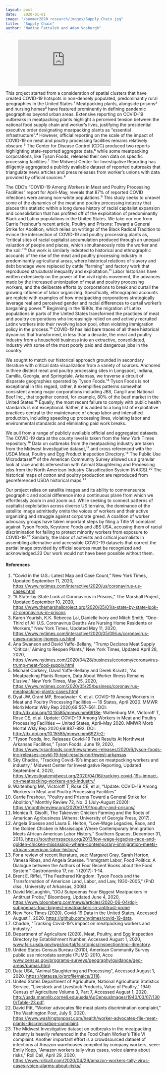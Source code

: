 ```yaml
---
layout: post
date:   2020-01-01
image: "/summer2020_research/images/Supply_Chain.jpg"
title:  "Supply Chain"
author: "Nadine Fattaleh and Adam Vosburgh"
---
```


<!-- blank line -->
<figure class="video_container">
  <iframe src="https://www.youtube.com/embed/XKQqqakppRI" frameborder="0" allowfullscreen="true"> </iframe>
</figure>
<!-- blank line -->

This project started from a consideration of spatial clusters that have created COVID-19 hotspots in non-densely populated, predominantly rural geographies in the United States.¹ Meatpacking plants, alongside prisons² and nursing homes³ have featured prominently in defining pandemic geographies beyond urban areas. Extensive reporting on COVID-19 outbreaks in meatpacking plants highlight a  perceived tension between the national food supply chain and worker’s lives, justifying the presidential executive order designating meatpacking plants as “essential infrastructure”.⁴ However, official reporting on the scale of the impact of COVID-19 on meat and poultry processing facilities remains relatively obscure.⁵ The Center for Disease Control (CDC) produced two reports highlighting state-reported aggregate data,⁶ while some meatpacking corporations, like Tyson Foods, released their own data on specific processing facilities.⁷ The Midwest Center for Investigative Reporting has diligently aggregated a publicly available dataset of reported outbreaks that triangulate news articles and press releases from worker’s unions with data provided by official sources.⁸ 

The CDC’s “COVID-19 Among Workers in Meat and Poultry Processing Facilities” report for April-May, reveals that 87% of reported COVID infections were among non-white populations.⁹ This study seeks to unravel some of the dynamics of the meat and poultry processing industry that places this statistic within a long duree history of racial capitalist expansion and consolidation that has profited off of the exploitation of predominantly Black and Latinx populations in the United States. We take our cue from Carrie Freshour's recent article, Poultry and Prisons: Toward a General Strike for Abolition, which relies on writings of the Black Radical Tradition to evince the intersection of COVID-19 and poultry processing plants as, “critical sites of racial capitalist accumulation produced through an unequal valuation of people and places, which simultaneously robs the worker and the soil.”¹⁰ Our work is similarly indebted to historical and ethnographic accounts of the rise of the meat and poultry processing industry in predominantly agricultural areas, where historical relations of slavery and debt bondage were replaced by cattle “farming” and factory work that reproduced strucutural inequality and exploitation.¹¹ Labor historians have written extensively on the power of the civil rights movement, the advances made by the increased unionization of meat and poultry processing workers, and the deliberate efforts by corporations to break and curtail the growing influence of labor organizing. Specifically, ethnographic accounts are replete with examples of how meatpacking corporations strategically leverage real and perceived gender and racial differences to curtail worker’s bargaining power.¹² Beginning in the 1980s, the migration of Latinx populations in parts of the United States transformed the practices of meat and poultry corporations who increasingly relied on and actively recruited Latinx workers into their revolving labor pool, often violating immigration policy in the process.¹³ COVID-19 has laid bare traces of all these historical dynamics that transformed, in less than a decade, the meat and poultry industry from a household business into an extractive, consolidated, industry with some of the most poorly paid and dangerous jobs in the country. 

We sought to match our historical approach grounded in secondary literature with critical data visualization from a variety of sources. Anchored in three distinct meat and poultry processing sites in Longsport, Indiana, Camilla, Georgia, and Springdale, Arkansas, we traverse a circuit of disparate geographies operated by Tyson Foods.¹⁴ Tyson Foods is not exceptional in this regard, rather, it exemplifies patterns somewhat consistent among major corporations including JBS, Cargill and National Beef Inc., that together control, for example, 80% of the beef market in the United States.¹⁵ Equally, the most recent failure to comply with public health standards is not exceptional. Rather, it is added to a long list of exploitative practices central to the maintenance of cheap labor and intensified production, including speeding up processing lines, violating labor and environmental standards and eliminating paid work breaks. 

We pull from a range of publicly available official and aggregated datasets. The COVID-19 data at the county level is taken from the New York Times repository.¹⁶ Data on outbreaks from the meatpacking industry are taken from the Midwest Investigative dataset,¹⁷ and cross referenced with the USDA Meat, Poultry and Egg Product Inspection Directory.¹⁸ The Public Use Microdataset¹⁹ of the American Community Survey allowed us a granular look at race and its intersection with Animal Slaughtering and Processing jobs from the North American Industry Classification System (NAICS).²⁰ The historical maps of cotton and poultry production are reproduced from georeferenced USDA historical maps.²¹

Our project relies on satellite images and its ability to commensurate geographic and social difference into a continuous plane from which we effortlessly zoom in and zoom out. While seeking to connect patterns of capitalist exploitation across diverse US terrains, the dominance of the satellite image admittedly omits the voices of workers and their active organizing and struggle against corporate greed. A coalition of worker advocacy groups have taken important steps by filing a Title VI complaint against Tyson Foods, Keystone Foods and JBS USA, accusing them of racial discrimination for failing to protect minority workers from exposure to COVID-19.²² Similarly, the labor of activists and critical journalists in assembling alternative and accessible COVID-19 datasets that correct the partial image provided by official sources must be recognized and acknowledged.23 Our work would not have been possible without them. 

#### References 

1. “Covid in the U.S.: Latest Map and Case Count,” New York Times, Updated September 11, 2020, https://www.nytimes.com/interactive/2020/us/coronavirus-us-cases.html
1.  “A State-by-State Look at Coronavirus in Prisons,” The Marshall Project, Updated September 10, 2020, https://www.themarshallproject.org/2020/05/01/a-state-by-state-look-at-coronavirus-in-prisons
1. Karen Yourish, K.K. Rebecca Lai, Danielle Ivory and Mitch Smith, “One-Third of All U.S. Coronavirus Deaths Are Nursing Home Residents or Workers,” New York Times, Updated May 11, 2020, https://www.nytimes.com/interactive/2020/05/09/us/coronavirus-cases-nursing-homes-us.html 
1. Ana Swanson and David Yaffe-Bellany, "Trump Declares Meat Supply ‘Critical,’ Aiming to Reopen Plants," New York Times, Updated April 28, 2020, https://www.nytimes.com/2020/04/28/business/economy/coronavirus-trump-meat-food-supply.html
1.  Michael Corkery, David Yaffe-Bellany and Derek Kravitz, "As Meatpacking Plants Reopen, Data About Worker Illness Remains Elusive," New York Times, May 25, 2020, https://www.nytimes.com/2020/05/25/business/coronavirus-meatpacking-plants-cases.html
1.  Dyal JW, Grant MP, Broadwater K, et al. COVID-19 Among Workers in Meat and Poultry Processing Facilities ― 19 States, April 2020. MMWR Morb Mortal Wkly Rep 2020;69:557–561. DOI: http://dx.doi.org/10.15585/mmwr.mm6918e; Waltenburg MA, Victoroff T, Rose CE, et al. Update: COVID-19 Among Workers in Meat and Poultry Processing Facilities ― United States, April–May 2020. MMWR Morb Mortal Wkly Rep 2020;69:887-892. DOI: http://dx.doi.org/10.15585/mmwr.mm6927e2; 
1.  “Tyson Foods, Inc. Releases Covid-19 Test Results At Northwest Arkansas Facilities,” Tyson Foods, June 19, 2020, https://www.tysonfoods.com/news/news-releases/2020/6/tyson-foods-inc-releases-covid-19-test-results-northwest-arkansas
1.  Sky Chadde, "Tracking Covid-19’s impact on meatpacking workers and industry," Midwest Center for Investigative Reporting, Updated September 4, 2020, https://investigatemidwest.org/2020/04/16/tracking-covid-19s-impact-on-meatpacking-workers-and-industry/
1.  Waltenburg MA, Victoroff T, Rose CE, et al, “Update: COVID-19 Among Workers in Meat and Poultry Processing Facilities”
1.  Carrie Freshour, "Poultry and Prisons Toward a General Strike for Abolition," Monthly Review 72, No. 3 (July-August 2020): https://monthlyreview.org/2020/07/01/poultry-and-prisons/ 
1.  Monica R. Gisolfi, The Takeover: Chicken Farming and the Roots of American Agribusiness (Athens: University of Georgia Press, 2017). 
1.  Angela Stuesse and Laura E. Helton, “Low-Wage Legacies, Race, and the Golden Chicken in Mississippi: Where Contemporary Immigration Meets African American Labor History,” Southern Spaces, December 31, 2013, https://southernspaces.org/2013/low-wage-legacies-race-and-golden-chicken-mississippi-where-contemporary-immigration-meets-african-american-labor-history/
1.  For a review of recent literature, see: Margaret Gray, Sarah Horton, Vanesa Ribas, and Angela Stuesse. "Immigrant Labor, Food Politics: A Dialogue between the Authors of Four Recent Books about the Food System." Gastronomica 17, no. 1 (2017): 1-14.
1.  Brent E. Riffel, "The Feathered Kingdom: Tyson Foods and the Transformation of American Land, Labor, and Law, 1930-2005," (PhD diss., University of Arkansas, 2008). 
1.  David McLaughlin, "DOJ Subpoenas Four Biggest Meatpackers in Antitrust Probe," Bloomberg, Updated June 4, 2020, https://www.bloomberg.com/news/articles/2020-06-04/doj-subpoenas-four-biggest-meatpackers-in-antitrust-probe
1.  New York Times (2020), Covid-19 Data in the United States, Accessed August 1, 2020. https://github.com/nytimes/covid-19-data. 
1.  Chadde, "Tracking Covid-19’s impact on meatpacking workers and industry."
1.  Department of Agriculture (2020), Meat, Poultry, and Egg Inspection Directory by Establishment Number, Accessed August 1, 2020, www.fsis.usda.gov/wps/portal/fsis/topics/inspection/mpi-directory. 
1.  United States Census Bureau (2010), American Community Survey public use microdata sample (PUMS) 2010, Acce www.census.gov/programs-surveys/geography/guidance/geo-areas/pumas.html. 
1.  Data USA, "Animal Slaughtering and Processing", Accessed August 1, 2020. https://datausa.io/profile/naics/3116. 
1.  United States Department of Agriculture, National Agricultural Statistics Service, "Livestock and Livestock Products, Value of Poultry,” 1940 Census of Agriculture Volume 3, Part 7, Accessed August 1, 2020, http://usda.mannlib.cornell.edu/usda/AgCensusImages/1940/03/07/1300/Table-23.pdf. 
1.  David Pitt, "Worker advocates file meat plants discrimination complaint," The Washington Post, July 9, 2020, https://www.washingtonpost.com/health/worker-advocates-file-meat-plants-discrimination-complaint.
1.  The Midwest Investigative dataset on outbreaks in the meatpacking industry is heavily referenced in the Food Chain Worker’s Title VI complaint. Another important effort is a crowdsourced dataset of infections at Amazon warehouses compiled by company workers, seee: Emily Kopp, "Amazon workers tally virus cases, voice alarms about risks," Roll Call, April 29, 2020, https://www.rollcall.com/2020/04/29/amazon-workers-tally-virus-cases-voice-alarms-about-risks/

